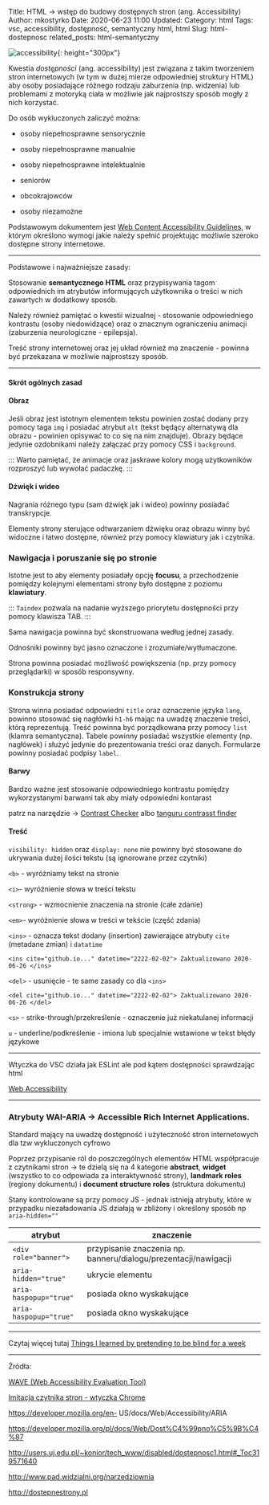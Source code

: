 Title: HTML -> wstęp do budowy dostępnych stron (ang. Accessibility)
Author: mkostyrko
Date: 2020-06-23 11:00
Updated:
Category: html
Tags: vsc, accessibility, dostępność, semantyczny html, html
Slug: html-dostepnosc
related_posts: html-semantyczny


![accessibility](https://miro.medium.com/max/1400/1*kxPPtGoUuY2EX41DbQMLOw.jpeg#center){: height="300px"}

Kwestia *dostępności* (ang. accessibility) jest związana z takim tworzeniem stron internetowych (w tym w dużej mierze odpowiedniej struktury HTML) aby osoby posiadające różnego rodzaju zaburzenia (np. widzenia) lub problemami z motoryką ciała w możliwie jak najprostszy sposób mogły z nich korzystać.

Do osób wykluczonych zaliczyć można:

* osoby niepełnosprawne sensorycznie

* osoby niepełnosprawne manualnie

* osoby niepełnosprawne intelektualnie

* seniorów

* obcokrajowców

* osoby niezamożne

Podstawowym dokumentem jest [Web Content Accessibility Guidelines](https://www.w3.org/WAI/standards-guidelines/wcag/), w którym określono wymogi jakie należy spełnić projektując możliwie szeroko dostępne strony internetowe.

---

Podstawowe i najważniejsze zasady:

Stosowanie **semantycznego HTML** oraz przypisywania tagom odpowiednich im atrybutów informujących użytkownika o treści w nich zawartych w dodatkowy sposób.

Należy również pamiętać o kwestii wizualnej - stosowanie odpowiedniego kontrastu (osoby niedowidzące) oraz o znacznym ograniczeniu animacji (zaburzenia neurologiczne - epilepsja).

Treść strony internetowej oraz jej układ również ma znaczenie - powinna być przekazana w możliwie najprostszy sposób.

---

#### Skrót ogólnych zasad

#### Obraz

Jeśli obraz jest istotnym elementem tekstu powinien zostać dodany przy pomocy taga `img` i posiadać atrybut `alt` (tekst będący alternatywą dla obrazu - powinien opisywać to co się na nim znajduje). Obrazy będące jedynie ozdobnikami należy załączać przy pomocy CSS i `background`. 

::: Warto pamiętać, że animacje oraz jaskrawe kolory mogą użytkowników rozproszyć lub wywołać padaczkę. :::

#### Dźwięk i wideo

Nagrania różnego typu (sam dźwięk jak i wideo) powinny posiadać transkrypcje.

Elementy strony sterujące odtwarzaniem dźwięku oraz obrazu winny być widoczne i łatwo dostępne, również przy pomocy klawiatury jak i czytnika.

### Nawigacja i poruszanie się po stronie

Istotne jest to aby elementy posiadały opcję **focusu**, a przechodzenie pomiędzy kolejnymi elementami strony było dostępne z poziomu **klawiatury**. 

::: `Taindex` pozwala na nadanie wyższego priorytetu dostępności przy pomocy klawisza TAB. :::

Sama nawigacja powinna być skonstruowana według jednej zasady.

Odnośniki powinny być jasno oznaczone i zrozumiałe/wytłumaczone.

Strona powinna posiadać możliwość powiększenia (np. przy pomocy przeglądarki) w sposób responsywny.

### Konstrukcja strony

Strona winna posiadać odpowiedni `title` oraz oznaczenie języka `lang`, powinno stosować się nagłówki `h1-h6` mając na uwadzę znaczenie treści, którą reprezentują. Treść powinna być porządkowana przy pomocy `list` (klamra semantyczna). Tabele powinny posiadać wszystkie elementy (np. nagłówek) i służyć jedynie do prezentowania treści oraz danych. Formularze powinny posiadać podpisy `label`.


#### Barwy

Bardzo ważne jest stosowanie odpowiedniego kontrastu pomiędzy wykorzystanymi barwami tak aby miały odpowiedni kontarast

patrz na narzędzie -> [Contrast Checker](https://webaim.org/resources/contrastchecker/) albo [tanguru contrasst finder](https://contrast-finder.tanaguru.com/)

#### Treść

`visibility: hidden` oraz `display: none` nie powinny być stosowane do ukrywania dużej ilości tekstu (są ignorowane przez czytniki)

`<b>` - wyróżniamy tekst na stronie

`<i>`- wyróżnienie słowa w treści tekstu

`<strong>` - wzmocnienie znaczenia na stronie (całe zdanie)

`<em>`- wyróżnienie słowa w treści w tekście (część zdania)

`<ins>` - oznacza tekst dodany (insertion) zawierające atrybuty `cite` (metadane zmian) i `datatime`

    <ins cite="github.io..." datetime="2222-02-02"> Zaktualizowano 2020-06-26 </ins>

`<del>` - usunięcie - te same zasady co dla `<ins>`

    <del cite="github.io..." datetime="2222-02-02"> Zaktualizowano 2020-06-26 </del>

`<s>` - strike-through/przekreślenie - oznaczenie już niekatulanej informacji

`u` - underline/podkreślenie - imiona lub specjalnie wstawione w tekst błędy językowe

---

Wtyczka do VSC działa jak ESLint ale pod kątem dostępności sprawdzając html

[Web Accessibility](https://marketplace.visualstudio.com/items?itemName=MaxvanderSchee.web-accessibility)

---
### Atrybuty WAI-ARIA -> Accessible Rich Internet Applications.

Standard mający na uwadzę dostępność i użyteczność stron internetowych dla tzw wykluczonych cyfrowo

Poprzez przypisanie ról do poszczególnych elementów HTML współpracuje z czytnikami stron -> te dzielą się na 4 kategorie **abstract**, **widget** (wszystko to co odpowiada za interaktywność strony), **landmark roles** (regiony dokumentu) i **document structure roles** (struktura dokumentu)

Stany kontrolowane są przy pomocy JS - jednak istnieją atrybuty, które w przypadku niezaładowania JS działają w zbliżony i określony sposób np `aria-hidden=""`

| atrybut | znaczenie |
|---|---|
| `<div role="banner">` | przypisanie znaczenia np. banneru/dialogu/prezentacji/nawigacji |
| `aria-hidden="true"`| ukrycie elementu | 
| `aria-haspopup="true"` | posiada okno wyskakujące | 
| `aria-haspopup="true"` | posiada okno wyskakujące | 

---

Czytaj więcej tutaj [Things I learned by pretending to be blind for a week](https://silktide.com/blog/things-i-learned-by-pretending-to-be-blind-for-a-week/)

---
Źródła:

[WAVE (Web Accessibility Evaluation Tool)](http://wave.webaim.org/)

[Imitacja czytnika stron - wtyczka Chrome](https://chrome.google.com/webstore/detail/chromevox/kgejglhpjiefppelpmljglcjbhoiplfn?utm_source=chrome-app-launcher-info-dialog)

https://developer.mozilla.org/en-
US/docs/Web/Accessibility/ARIA

https://developer.mozilla.org/pl/docs/Web/Dost%C4%99pno%C5%9B%C4%87

http://users.uj.edu.pl/~konior/tech_www/disabled/dostepnosc1.html#_Toc319571640

http://www.pad.widzialni.org/narzedziownia

http://dostepnestrony.pl